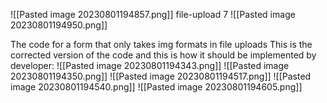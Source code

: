 ![[Pasted image 20230801194857.png]]
file-upload 7
![[Pasted image 20230801194950.png]]

The code for a form that only takes img formats in file uploads
This is the corrected version of the code and this is how it should be implemented by developer:
![[Pasted image 20230801194343.png]]
![[Pasted image 20230801194350.png]]
![[Pasted image 20230801194517.png]]
![[Pasted image 20230801194540.png]]
![[Pasted image 20230801194605.png]]
